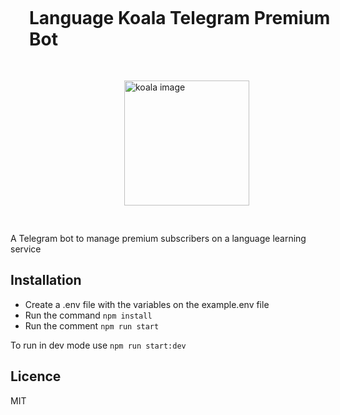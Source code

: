 

<div style="display: flex;flex-direction: column; width: 100%; align-items: center; padding: 30px; gap: 30px">
<h1>Language Koala Telegram Premium Bot</h1>
<img src="https://www.svgrepo.com/show/49930/koala.svg" height="200" alt='koala image'/>
</div>

A Telegram bot to manage premium subscribers on a language learning service

## Installation

- Create a .env file with the variables on the example.env file
- Run the command `npm install`
- Run the comment `npm run start`

To run in dev mode use `npm run start:dev`


## Licence

MIT

